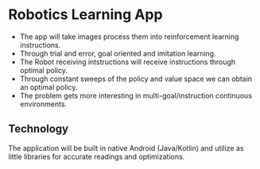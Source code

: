 # Robotics Learning App
 - The app will take images process them into reinforcement learning instructions.
 - Through trial and error, goal oriented and imitation learning.
 - The Robot receiving intstructions will receive instructions through optimal policy.
 - Through constant sweeps of the policy and value space we can obtain an optimal policy.
 - The problem gets more interesting in multi-goal/instruction continuous environments.
 

## Technology
The application will be built in native Android (Java/Kotlin) and utilize as little libraries
for accurate readings and optimizations.
